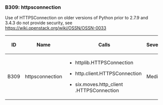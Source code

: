 <div id="b309-httpsconnection" class="section" markdown="1">

### B309: httpsconnection

Use of HTTPSConnection on older versions of Python prior to 2.7.9 and
3.4.3 do not provide security, see
<a href="https://wiki.openstack.org/wiki/OSSN/OSSN-0033" class="reference external">https://wiki.openstack.org/wiki/OSSN/OSSN-0033</a>

<table>
<colgroup>
<col style="width: 8%" />
<col style="width: 28%" />
<col style="width: 49%" />
<col style="width: 15%" />
</colgroup>
<thead>
<tr class="header">
<th><p>ID</p></th>
<th><p>Name</p></th>
<th><p>Calls</p></th>
<th><p>Severity</p></th>
</tr>
</thead>
<tbody>
<tr class="odd">
<td><p>B309</p></td>
<td><p>httpsconnection</p></td>
<td><ul>
<li><p>httplib.HTTPSConnection</p></li>
<li><p>http.client.HTTPSConnection</p></li>
<li><p>six.moves.http_client .HTTPSConnection</p></li>
</ul></td>
<td><p>Medium</p></td>
</tr>
</tbody>
</table>

</div>
